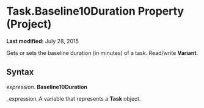 
# Task.Baseline10Duration Property (Project)

 **Last modified:** July 28, 2015

Gets or sets the baseline duration (in minutes) of a task. Read/write  **Variant**.

## Syntax

 _expression_. **Baseline10Duration**

 _expression_A variable that represents a  **Task** object.

